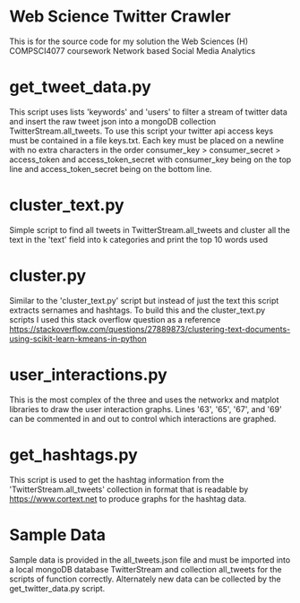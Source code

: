 Web Science Twitter Crawler
================

 This is for the source code for my solution the Web Sciences (H) COMPSCI4077 coursework Network based Social Media Analytics
 
get_tweet_data.py
================

This script uses lists 'keywords' and 'users' to filter a stream of twitter data and insert the raw tweet json into a mongoDB collection TwitterStream.all_tweets. To use this script your twitter api access keys must be contained in a file keys.txt. Each key must be placed on a newline with no extra characters in the order consumer_key > consumer_secret > access_token and access_token_secret with consumer_key being on the top line and access_token_secret being on the bottom line.

cluster_text.py
================

Simple script to find all tweets in TwitterStream.all_tweets and cluster all the text in the 'text' field into k categories and print the top 10 words used 

cluster.py
================

Similar to the 'cluster_text.py' script but instead of just the text this script extracts sernames and hashtags. To build this and the cluster_text.py scripts I used this stack overflow question as a reference https://stackoverflow.com/questions/27889873/clustering-text-documents-using-scikit-learn-kmeans-in-python

user_interactions.py
================
This is the most complex of the three and uses the networkx and matplot libraries to draw the user interaction graphs. Lines '63', '65', '67', and '69' can be commented in and out to control which interactions are graphed.

get_hashtags.py
================
This script is used to get the hashtag information from the 'TwitterStream.all_tweets' collection in format that is readable by https://www.cortext.net to produce graphs for the hashtag data.

Sample Data
================
Sample data is provided in the all_tweets.json file and must be imported into a local mongoDB database TwitterStream and collection all_tweets for the scripts of function correctly. Alternately new data can be collected by the get_twitter_data.py script.